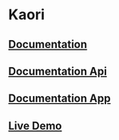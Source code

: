 # Kaori

## [Documentation](./kaori-doc/README.MD)


## [Documentation Api](./kaori-api/README.MD)

## [Documentation App](./kaori-app/README.md)

## [Live Demo](http://kaori.surge.sh/)
